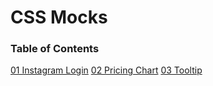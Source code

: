 # CSS Mocks

### Table of Contents

[01 Instagram Login](./01-instagram-login)
[02 Pricing Chart](./02-pricing-chart)
[03 Tooltip](./03-tooltip)
